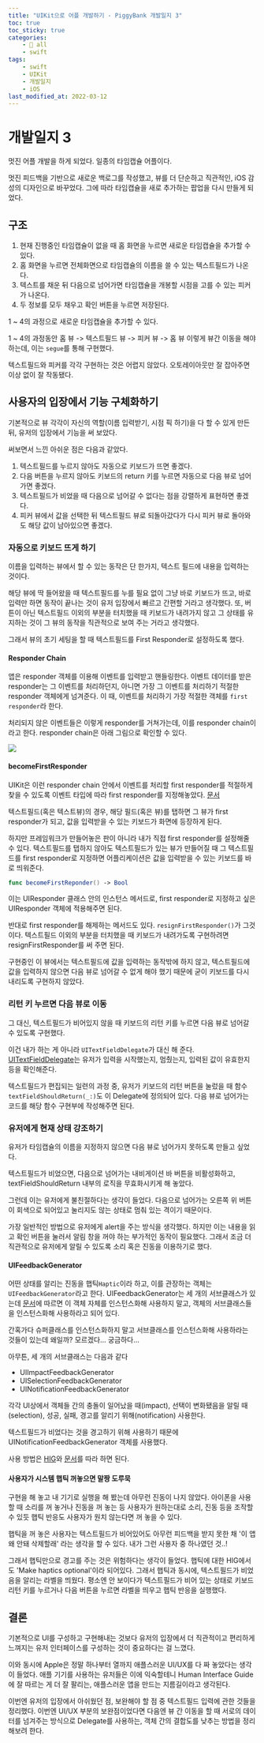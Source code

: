 ```yaml
---
title: "UIKit으로 어플 개발하기 - PiggyBank 개발일지 3"
toc: true
toc_sticky: true
categories:
    - 📂 all
    - swift
tags:
    - swift
    - UIKit
    - 개발일지
    - iOS
last_modified_at: 2022-03-12
---
```


# 개발일지 3

멋진 어플 개발을 하게 되었다. 일종의 타임캡슐 어플이다.

멋진 피드백을 기반으로 새로운 백로그를 작성했고, 뷰를 더 단순하고 직관적인, iOS 감성의 디자인으로 바꾸었다. 그에 따라 타임캡슐을 새로 추가하는 팝업을 다시 만들게 되었다.

## 구조

1. 현재 진행중인 타임캡슐이 없을 때 홈 화면을 누르면 새로운 타임캡슐을 추가할 수 있다.
2. 홈 화면을 누르면 전체화면으로 타임캡슐의 이름을 쓸 수 있는 텍스트필드가 나온다.
3. 텍스트를 채운 뒤 다음으로 넘어가면 타임캡슐을 개봉할 시점을 고를 수 있는 피커가 나온다.
4. 두 정보를 모두 채우고 확인 버튼을 누르면 저장된다.

1 ~ 4의 과정으로 새로운 타임캡슐을 추가할 수 있다.

1 ~ 4의 과정동안 홈 뷰 -> 텍스트필드 뷰 -> 피커 뷰 -> 홈 뷰 이렇게 뷰간 이동을 해야 하는데, 이는 `segue`를 통해 구현했다.

텍스트필드와 피커를 각각 구현하는 것은 어렵지 않았다. 오토레이아웃만 잘 잡아주면 이상 없이 잘 작동됐다.

## 사용자의 입장에서 기능 구체화하기

기본적으로 뷰 각각이 자신의 역할(이름 입력받기, 시점 픽 하기)을 다 할 수 있게 만든 뒤, 유저의 입장에서 기능을 써 보았다.

써보면서 느낀 아쉬운 점은 다음과 같았다.

1. 텍스트필드를 누르지 않아도 자동으로 키보드가 뜨면 좋겠다.
2. 다음 버튼을 누르지 않아도 키보드의 return 키를 누르면 자동으로 다음 뷰로 넘어가면 좋겠다.
3. 텍스트필드가 비었을 때 다음으로 넘어갈 수 없다는 점을 강렬하게 표현하면 좋겠다.
4. 피커 뷰에서 값을 선택한 뒤 텍스트필드 뷰로 되돌아갔다가 다시 피커 뷰로 돌아와도 해당 값이 남아있으면 좋겠다.

### 자동으로 키보드 뜨게 하기

이름을 입력하는 뷰에서 할 수 있는 동작은 단 한가지, 텍스트 필드에 내용을 입력하는 것이다.

해당 뷰에 딱 들어왔을 때 텍스트필드를 누를 필요 없이 그냥 바로 키보드가 뜨고, 바로 입력만 하면 동작이 끝나는 것이 유저 입장에서 빠르고 간편할 거라고 생각했다. 또, 버튼이 아닌 텍스트필드 이외의 부분을 터치했을 때 키보드가 내려가지 않고 그 상태를 유지하는 것이 그 뷰의 동작을 직관적으로 보여 주는 거라고 생각했다.

그래서 뷰의 초기 세팅을 할 때 텍스트필드를 First Responder로 설정하도록 했다.

#### Responder Chain

앱은 responder 객체를 이용해 이벤트를 입력받고 핸들링한다. 이벤트 데이터를 받은 responder는 그 이벤트를 처리하던지, 아니면 가장 그 이벤트를 처리하기 적절한 responder 객체에게 넘겨준다. 이 때, 이벤트를 처리하기 가장 적절한 객체를 `first responder`라 한다.

처리되지 않은 이벤트들은 이렇게 responder를 거쳐가는데, 이를 responder chain이라고 한다. responder chain은 아래 그림으로 확인할 수 있다.

![](/assets/images/piggy/3-1.png)

#### becomeFirstResponder

UIKit은 이런 responder chain 안에서 이벤트를 처리할 first responder를 적절하게 찾을 수 있도록 이벤트 타입에 따라 first responder를 지정해놓았다. [문서](https://developer.apple.com/documentation/uikit/touches_presses_and_gestures/using_responders_and_the_responder_chain_to_handle_events)

텍스트필드(혹은 텍스트뷰)의 경우, 해당 필드(혹은 뷰)를 탭하면 그 뷰가 first responder가 되고, 값을 입력받을 수 있는 키보드가 화면에 등장하게 된다.

하지만 프레임워크가 만들어놓은 판이 아니라 내가 직접 first responder를 설정해줄 수 있다. 텍스트필드를 탭하지 않아도 텍스트필드가 있는 뷰가 만들어질 때 그 텍스트필드를 first responder로 지정하면 어플리케이션은 값을 입력받을 수 있는 키보드를 바로 띄워준다.

```swift
func becomeFirstReponder() -> Bool
```

이는 UIResponder 클래스 안의 인스턴스 메서드로, first responder로 지정하고 싶은 UIResponder 객체에 적용해주면 된다.

반대로 first responder를 해제하는 메서드도 있다. `resignFirstResponder()`가 그것이다. 텍스트필드 이외의 부분을 터치했을 때 키보드가 내려가도록 구현하려면 resignFirstResponder를 써 주면 된다.

구현중인 이 뷰에서는 텍스트필드에 값을 입력하는 동작밖에 하지 않고, 텍스트필드에 값을 입력하지 않으면 다음 뷰로 넘어갈 수 없게 해야 했기 때문에 굳이 키보드를 다시 내리도록 구현하지 않았다.

### 리턴 키 누르면 다음 뷰로 이동

그 대신, 텍스트필드가 비어있지 않을 때 키보드의 리턴 키를 누르면 다음 뷰로 넘어갈 수 있도록 구현했다.

이건 내가 하는 게 아니라 `UITextFieldDelegate`가 대신 해 준다. [UITextFieldDelegate](https://developer.apple.com/documentation/uikit/uitextfielddelegate)는 유저가 입력을 시작했는지, 멈췄는지, 입력된 값이 유효한지 등을 확인해준다.

텍스트필드가 편집되는 일련의 과정 중, 유저가 키보드의 리턴 버튼을 눌렀을 때 함수 `textFieldShouldReturn(_:)`도 이 Delegate에 정의되어 있다. 다음 뷰로 넘어가는 코드를 해당 함수 구현부에 작성해주면 된다.


### 유저에게 현재 상태 강조하기

유저가 타임캡슐의 이름을 지정하지 않으면 다음 뷰로 넘어가지 못하도록 만들고 싶었다.

텍스트필드가 비었으면, 다음으로 넘어가는 내비게이션 바 버튼을 비활성화하고, textFieldShouldReturn 내부의 로직을 무효화시키게 해 놓았다.

그런데 이는 유저에게 불친절하다는 생각이 들었다. 다음으로 넘어가는 오른쪽 위 버튼이 회색으로 되어있고 눌리지도 않는 상태로 멈춰 있는 격이기 때문이다.

가장 일반적인 방법으로 유저에게 alert을 주는 방식을 생각했다. 하지만 이는 내용을 읽고 확인 버튼을 눌러서 알림 창을 꺼야 하는 부가적인 동작이 필요했다. 그래서 조금 더 직관적으로 유저에게 알릴 수 있도록 소리 혹은 진동을 이용하기로 했다.

#### UIFeedbackGenerator

어떤 상태를 알리는 진동을 햅틱`Haptic`이라 하고, 이를 관장하는 객체는 `UIFeedbackGenerator`라고 한다. UIFeedbackGenerator는 세 개의 서브클래스가 있는데 [문서](https://developer.apple.com/documentation/uikit/uifeedbackgenerator#overview)에 따르면 이 객체 자체를 인스턴스화해 사용하지 말고, 객체의 서브클래스들을 인스턴스화해 사용하라고 되어 있다.

간혹가다 슈퍼클래스를 인스턴스화하지 말고 서브클래스를 인스턴스화해 사용하라는 것들이 있는데 왜일까? 모르겠다... 궁금하다...

아무튼, 세 개의 서브클래스는 다음과 같다

- UIImpactFeedbackGenerator
- UISelectionFeedbackGenerator
- UINotificationFeedbackGenerator

각각 UI상에서 객체들 간의 충돌이 일어났을 때(impact), 선택이 변화됐음을 알릴 때(selection), 성공, 실패, 경고를 알리기 위해(notification) 사용한다.

텍스트필드가 비었다는 것을 경고하기 위해 사용하기 때문에 UINotificationFeedbackGenerator 객체를 사용했다.

사용 방법은 [HIG](https://developer.apple.com/ios/human-interface-guidelines/interaction/feedback/#haptics)와 [문서](https://developer.apple.com/documentation/uikit/uifeedbackgenerator)를 따라 하면 된다.

#### 사용자가 시스템 햅틱 꺼놓으면 말짱 도루묵

구현을 해 놓고 내 기기로 실행을 해 봤는데 아무런 진동이 나지 않았다. 아이폰을 사용할 때 소리를 꺼 놓거나 진동을 꺼 놓는 등 사용자가 원하는대로 소리, 진동 등을 조작할 수 있듯 햅틱 반응도 사용자가 원치 않는다면 꺼 놓을 수 있다.

햅틱을 꺼 놓은 사용자는 텍스트필드가 비어있어도 아무런 피드백을 받지 못한 채 '이 앱 왜 안돼 삭제할래' 라는 생각을 할 수 있다. 내가 그런 사용자 중 하나였던 것..!

그래서 햅틱만으로 경고를 주는 것은 위험하다는 생각이 들었다. 햅틱에 대한 HIG에서도 'Make haptics optional'이라 되어있다. 그래서 햅틱과 동시에, 텍스트필드가 비었음을 알리는 라벨을 띄웠다. 평소엔 안 보이다가 텍스트필드가 비어 있는 상태로 키보드 리턴 키를 누르거나 다음 버튼을 누르면 라벨을 띄우고 햅틱 반응을 실행했다.

## 결론

기본적으로 UI를 구성하고 구현해내는 것보다 유저의 입장에서 더 직관적이고 편리하게 느껴지는 유저 인터페이스를 구성하는 것이 중요하다는 걸 느꼈다.

이와 동시에 Apple은 정말 하나부터 열까지 애플스러운 UI/UX를 다 짜 놓았다는 생각이 들었다. 애플 기기를 사용하는 유저들은 이에 익숙할테니 Human Interface Guide에 잘 따르는 게 더 잘 팔리는, 애플스러운 앱을 만드는 지름길이라고 생각된다.

이번엔 유저의 입장에서 아쉬웠던 점, 보완해야 할 점 중 텍스트필드 입력에 관한 것들을 정리했다. 이번엔 UI/UX 부분의 보완점이었다면 다음엔 뷰 간 이동을 할 때 서로의 데이터를 넘겨주는 방식으로 Delegate를 사용하는, 객체 간의 결합도를 낮추는 방법을 정리해보려 한다.